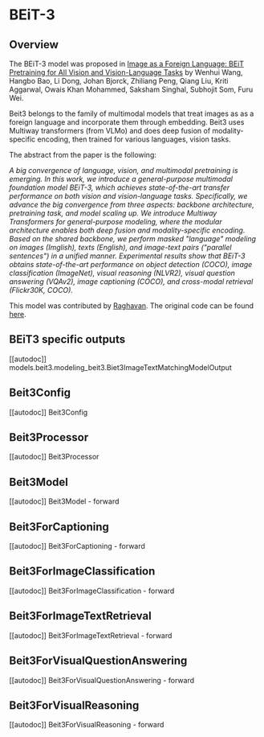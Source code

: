 <!--Copyright 2023 The HuggingFace Team. All rights reserved.

Licensed under the Apache License, Version 2.0 (the "License"); you may not use this file except in compliance with
the License. You may obtain a copy of the License at

http://www.apache.org/licenses/LICENSE-2.0

Unless required by applicable law or agreed to in writing, software distributed under the License is distributed on
an "AS IS" BASIS, WITHOUT WARRANTIES OR CONDITIONS OF ANY KIND, either express or implied. See the License for the
specific language governing permissions and limitations under the License.
-->

# BEiT-3

## Overview

The BEiT-3 model was proposed in [Image as a Foreign Language: BEiT Pretraining for All Vision and Vision-Language
Tasks](https://arxiv.org/abs/2208.10442) by Wenhui Wang, Hangbo Bao, Li Dong, Johan Bjorck, Zhiliang Peng, Qiang Liu,
Kriti Aggarwal, Owais Khan Mohammed, Saksham Singhal, Subhojit Som, Furu Wei. 

Beit3 belongs to the family of multimodal models that treat images as as a foreign language and incorporate them 
through embedding. Beit3 uses Multiway transformers (from VLMo) and does deep fusion of modality-specific encoding, 
then trained for various languages, vision tasks. 

The abstract from the paper is the following:

*A big convergence of language, vision, and multimodal pretraining is emerging. In this work, we introduce a
general-purpose multimodal foundation model BEiT-3, which achieves state-of-the-art transfer performance on both vision
and vision-language tasks. Specifically, we advance the big convergence from three aspects: backbone architecture,
pretraining task, and model scaling up. We introduce Multiway Transformers for general-purpose modeling, where the
modular architecture enables both deep fusion and modality-specific encoding. Based on the shared backbone, we perform
masked "language" modeling on images (Imglish), texts (English), and image-text pairs ("parallel sentences") in a
unified manner. Experimental results show that BEiT-3 obtains state-of-the-art performance on object detection (COCO),
image classification (ImageNet), visual reasoning (NLVR2), visual question answering
(VQAv2), image captioning (COCO), and cross-modal retrieval (Flickr30K, COCO).*

This model was contributed by [Raghavan](https://huggingface.co/Raghavan).
The original code can be found [here](https://github.com/microsoft/unilm/tree/master/beit3).

## BEiT3 specific outputs

[[autodoc]] models.beit3.modeling_beit3.Biet3ImageTextMatchingModelOutput

## Beit3Config

[[autodoc]] Beit3Config

## Beit3Processor

[[autodoc]] Beit3Processor

## Beit3Model

[[autodoc]] Beit3Model
    - forward

## Beit3ForCaptioning

[[autodoc]] Beit3ForCaptioning
    - forward

## Beit3ForImageClassification

[[autodoc]] Beit3ForImageClassification
    - forward

## Beit3ForImageTextRetrieval

[[autodoc]] Beit3ForImageTextRetrieval
    - forward

## Beit3ForVisualQuestionAnswering

[[autodoc]] Beit3ForVisualQuestionAnswering
    - forward

## Beit3ForVisualReasoning

[[autodoc]] Beit3ForVisualReasoning
    - forward
